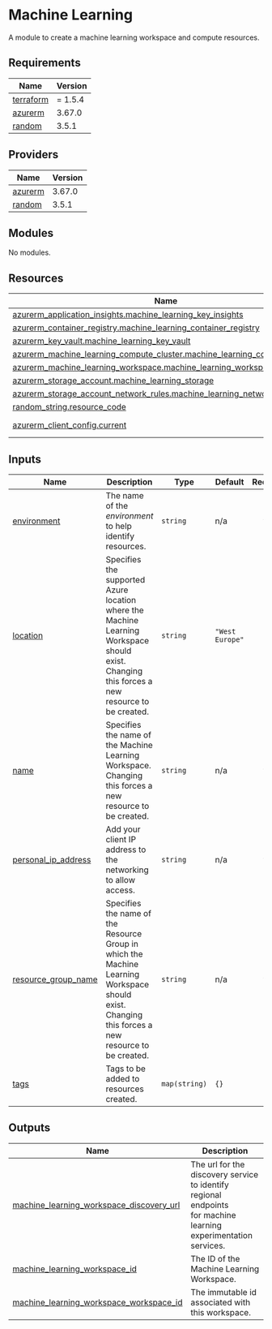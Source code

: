 # Machine Learning

A module to create a machine learning workspace and compute resources.

<!-- BEGIN_TF_DOCS -->
## Requirements

| Name | Version |
|------|---------|
| <a name="requirement_terraform"></a> [terraform](#requirement\_terraform) | = 1.5.4 |
| <a name="requirement_azurerm"></a> [azurerm](#requirement\_azurerm) | 3.67.0 |
| <a name="requirement_random"></a> [random](#requirement\_random) | 3.5.1 |

## Providers

| Name | Version |
|------|---------|
| <a name="provider_azurerm"></a> [azurerm](#provider\_azurerm) | 3.67.0 |
| <a name="provider_random"></a> [random](#provider\_random) | 3.5.1 |

## Modules

No modules.

## Resources

| Name | Type |
|------|------|
| [azurerm_application_insights.machine_learning_key_insights](https://registry.terraform.io/providers/hashicorp/azurerm/3.67.0/docs/resources/application_insights) | resource |
| [azurerm_container_registry.machine_learning_container_registry](https://registry.terraform.io/providers/hashicorp/azurerm/3.67.0/docs/resources/container_registry) | resource |
| [azurerm_key_vault.machine_learning_key_vault](https://registry.terraform.io/providers/hashicorp/azurerm/3.67.0/docs/resources/key_vault) | resource |
| [azurerm_machine_learning_compute_cluster.machine_learning_compute_cluster](https://registry.terraform.io/providers/hashicorp/azurerm/3.67.0/docs/resources/machine_learning_compute_cluster) | resource |
| [azurerm_machine_learning_workspace.machine_learning_workspace](https://registry.terraform.io/providers/hashicorp/azurerm/3.67.0/docs/resources/machine_learning_workspace) | resource |
| [azurerm_storage_account.machine_learning_storage](https://registry.terraform.io/providers/hashicorp/azurerm/3.67.0/docs/resources/storage_account) | resource |
| [azurerm_storage_account_network_rules.machine_learning_network_rules](https://registry.terraform.io/providers/hashicorp/azurerm/3.67.0/docs/resources/storage_account_network_rules) | resource |
| [random_string.resource_code](https://registry.terraform.io/providers/hashicorp/random/3.5.1/docs/resources/string) | resource |
| [azurerm_client_config.current](https://registry.terraform.io/providers/hashicorp/azurerm/3.67.0/docs/data-sources/client_config) | data source |

## Inputs

| Name | Description | Type | Default | Required |
|------|-------------|------|---------|:--------:|
| <a name="input_environment"></a> [environment](#input\_environment) | The name of the _environment_ to help identify resources. | `string` | n/a | yes |
| <a name="input_location"></a> [location](#input\_location) | Specifies the supported Azure location where the Machine Learning Workspace should exist. <br>Changing this forces a new resource to be created. | `string` | `"West Europe"` | no |
| <a name="input_name"></a> [name](#input\_name) | Specifies the name of the Machine Learning Workspace. <br>Changing this forces a new resource to be created. | `string` | n/a | yes |
| <a name="input_personal_ip_address"></a> [personal\_ip\_address](#input\_personal\_ip\_address) | Add your client IP address to the networking to allow<br>access. | `string` | n/a | yes |
| <a name="input_resource_group_name"></a> [resource\_group\_name](#input\_resource\_group\_name) | Specifies the name of the Resource Group in which the Machine Learning Workspace should exist. <br>Changing this forces a new resource to be created. | `string` | n/a | yes |
| <a name="input_tags"></a> [tags](#input\_tags) | Tags to be added to resources created. | `map(string)` | `{}` | no |

## Outputs

| Name | Description |
|------|-------------|
| <a name="output_machine_learning_workspace_discovery_url"></a> [machine\_learning\_workspace\_discovery\_url](#output\_machine\_learning\_workspace\_discovery\_url) | The url for the discovery service to identify regional endpoints <br>for machine learning experimentation services. |
| <a name="output_machine_learning_workspace_id"></a> [machine\_learning\_workspace\_id](#output\_machine\_learning\_workspace\_id) | The ID of the Machine Learning Workspace. |
| <a name="output_machine_learning_workspace_workspace_id"></a> [machine\_learning\_workspace\_workspace\_id](#output\_machine\_learning\_workspace\_workspace\_id) | The immutable id associated with this workspace. |
<!-- END_TF_DOCS -->